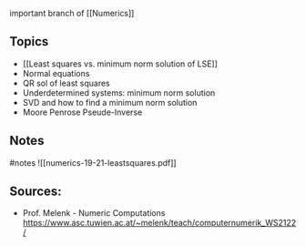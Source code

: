 
important branch of [[Numerics]]


## Topics
- [[Least squares vs. minimum norm solution of LSE]]
- Normal equations
- QR sol of least squares
- Underdetermined systems: minimum norm solution
- SVD and how to find a minimum norm solution
- Moore Penrose Pseude-Inverse


## Notes
#notes 
![[numerics-19-21-leastsquares.pdf]]


## Sources:
- Prof. Melenk - Numeric Computations https://www.asc.tuwien.ac.at/~melenk/teach/computernumerik_WS2122/